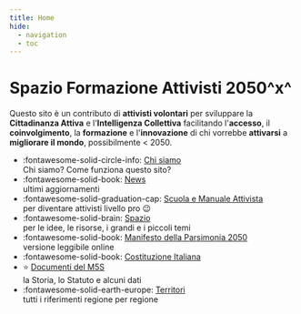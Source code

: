 ```yaml
---
title: Home
hide:
  - navigation
  - toc
---
```

# Spazio Formazione Attivisti 2050^x^
Questo sito è un contributo di **attivisti volontari** per sviluppare la **Cittadinanza Attiva** e l'**Intelligenza Collettiva** facilitando l'**accesso**, il **coinvolgimento**, la **formazione** e l'**innovazione** di chi vorrebbe **attivarsi** a **migliorare il mondo**, possibilmente < 2050.

<div class="grid cards" markdown>

- :fontawesome-solid-circle-info: [Chi siamo](info/index.md)  
Chi siamo? Come funziona questo sito?
- :fontawesome-solid-book: [News](blog/index.md)  
ultimi aggiornamenti
- :fontawesome-solid-graduation-cap: [Scuola e Manuale Attivista](scuola/index.md)  
per diventare attivisti livello pro :wink:
- :fontawesome-solid-brain: [Spazio](spazio/index.md)  
per le idee, le risorse, i grandi e i piccoli temi
- :fontawesome-solid-book: [Manifesto della Parsimonia 2050](spazio/idee/manifesto-parsimonia.md)  
versione leggibile online
- :fontawesome-solid-book: [Costituzione Italiana](scuola/biblioteca/costituzione-italiana.md)  
- :star: [Documenti del M5S](m5s/index.md)  
la Storia, lo Statuto e alcuni dati
- :fontawesome-solid-earth-europe: [Territori](m5s/territori/index.md)  
tutti i riferimenti regione per regione

</div>
